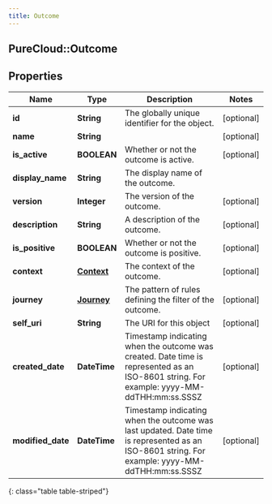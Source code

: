 ```yaml
---
title: Outcome
---
```

## PureCloud::Outcome

## Properties

|Name | Type | Description | Notes|
|------------ | ------------- | ------------- | -------------|
| **id** | **String** | The globally unique identifier for the object. | [optional] |
| **name** | **String** |  | [optional] |
| **is_active** | **BOOLEAN** | Whether or not the outcome is active. | [optional] |
| **display_name** | **String** | The display name of the outcome. | |
| **version** | **Integer** | The version of the outcome. | [optional] |
| **description** | **String** | A description of the outcome. | [optional] |
| **is_positive** | **BOOLEAN** | Whether or not the outcome is positive. | [optional] |
| **context** | [**Context**](Context.html) | The context of the outcome. | [optional] |
| **journey** | [**Journey**](Journey.html) | The pattern of rules defining the filter of the outcome. | [optional] |
| **self_uri** | **String** | The URI for this object | [optional] |
| **created_date** | **DateTime** | Timestamp indicating when the outcome was created. Date time is represented as an ISO-8601 string. For example: yyyy-MM-ddTHH:mm:ss.SSSZ | [optional] |
| **modified_date** | **DateTime** | Timestamp indicating when the outcome was last updated. Date time is represented as an ISO-8601 string. For example: yyyy-MM-ddTHH:mm:ss.SSSZ | [optional] |
{: class="table table-striped"}


